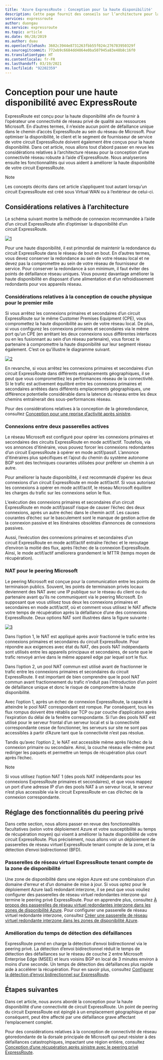 ```yaml
---
title: 'Azure ExpressRoute : Conception pour la haute disponibilité'
description: Cette page fournit des conseils sur l’architecture pour la haute disponibilité lors de l’utilisation d’Azure ExpressRoute.
services: expressroute
author: duongau
ms.service: expressroute
ms.topic: article
ms.date: 06/28/2019
ms.author: duau
ms.openlocfilehash: 3602c3944e8731263fbb55f024c276783950329f
ms.sourcegitcommit: 772eb9c6684dd4864e0ba507945a83e48b8c16f0
ms.translationtype: HT
ms.contentlocale: fr-FR
ms.lasthandoff: 03/19/2021
ms.locfileid: "92202359"
---
```

# <a name="designing-for-high-availability-with-expressroute"></a>Conception pour une haute disponibilité avec ExpressRoute

ExpressRoute est conçu pour la haute disponibilité afin de fournir à l’opérateur une connectivité de réseau privé de qualité aux ressources Microsoft. En d’autres termes, il n’existe aucun point de défaillance unique dans le chemin d’accès ExpressRoute au sein du réseau de Microsoft. Pour optimiser la disponibilité, le client et le segment de fournisseur de service de votre circuit ExpressRoute doivent également être conçus pour la haute disponibilité. Dans cet article, nous allons tout d’abord passer en revue les considérations relatives à l’architecture réseau pour la conception d’une connectivité réseau robuste à l’aide d’ExpressRoute. Nous analyserons ensuite les fonctionnalités qui vous aident à améliorer la haute disponibilité de votre circuit ExpressRoute.

>[!NOTE]
>Les concepts décrits dans cet article s’appliquent tout autant lorsqu’un circuit ExpressRoute est créé sous Virtual WAN ou à l’extérieur de celui-ci.
>

## <a name="architecture-considerations"></a>Considérations relatives à l’architecture

Le schéma suivant montre la méthode de connexion recommandée à l’aide d’un circuit ExpressRoute afin d’optimiser la disponibilité d’un circuit ExpressRoute.

 [![1]][1]

Pour une haute disponibilité, il est primordial de maintenir la redondance du circuit ExpressRoute dans le réseau de bout en bout. En d’autres termes, vous devez conserver la redondance au sein de votre réseau local et ne devez pas la compromettre au sein de votre réseau de fournisseur de service. Pour conserver la redondance à son minimum, il faut éviter des points de défaillance réseau uniques. Vous pouvez davantage améliorer la haute disponibilité en disposant d’une alimentation et d’un refroidissement redondants pour vos appareils réseau.

### <a name="first-mile-physical-layer-design-considerations"></a>Considérations relatives à la conception de couche physique pour le premier mile

 Si vous arrêtez les connexions primaires et secondaires d’un circuit ExpressRoute sur le même Customer Premises Equipment (CPE), vous compromettez la haute disponibilité au sein de votre réseau local. De plus, si vous configurez les connexions primaires et secondaires via le même port qu’un CPE (en arrêtant les deux connexions sous différentes interfaces ou en les fusionnant au sein d’un réseau partenaire), vous forcez le partenaire à compromettre la haute disponibilité sur leur segment réseau également. C’est ce qu’illustre le diagramme suivant.

[![2]][2]

En revanche, si vous arrêtez les connexions primaires et secondaires d’un circuit ExpressRoute dans différents emplacements géographiques, il se peut que vous compromettiez les performances réseau de la connectivité. Si le trafic est activement équilibré entre les connexions primaires et secondaires arrêtées dans différents emplacements géographiques, une différence potentielle considérable dans la latence du réseau entre les deux chemins entraînerait des sous-performances réseau. 

Pour des considérations relatives à la conception de la géoredondance, consultez [Conception pour une reprise d’activité après sinistre][DR].

### <a name="active-active-connections"></a>Connexions entre deux passerelles actives

Le réseau Microsoft est configuré pour opérer les connexions primaires et secondaires des circuits ExpressRoute en mode actif/actif. Toutefois, via vos annonces d’itinéraire, vous pouvez forcer les connexions redondantes d’un circuit ExpressRoute à opérer en mode actif/passif. L’annonce d’itinéraires plus spécifiques et l’ajout du chemin du système autonome BGP sont des techniques courantes utilisées pour préférer un chemin à un autre.

Pour améliorer la haute disponibilité, il est recommandé d’opérer les deux connexions d’un circuit ExpressRoute en mode actif/actif. Si vous autorisez les connexions à opérer en mode actif/actif, le réseau Microsoft équilibre les charges du trafic sur les connexions selon le flux.

L’exécution des connexions primaires et secondaires d’un circuit ExpressRoute en mode actif/passif risque de causer l’échec des deux connexions, après un autre échec dans le chemin actif. Les causes courantes d’échec sur le basculement sont le manque de gestion active de la connexion passive et les itinéraires obsolètes d’annonces de connexions passives.

Aussi, l’exécution des connexions primaires et secondaires d’un circuit ExpressRoute en mode actif/actif entraîne l’échec et le reroutage d’environ la moitié des flux, après l’échec de la connexion ExpressRoute. Ainsi, le mode actif/actif améliorera grandement le MTTR (temps moyen de récupération).

### <a name="nat-for-microsoft-peering"></a>NAT pour le peering Microsoft 

Le peering Microsoft est conçue pour la communication entre les points de terminaison publics. Souvent, les points de terminaison privés locaux deviennent des NAT avec une IP publique sur le réseau du client ou du partenaire avant qu’ils ne communiquent via le peering Microsoft. En supposant que vous utilisez tous deux les connexions primaires et secondaires en mode actif/actif, où et comment vous utilisez le NAT affecte votre temps de récupération après la défaillance d’une des connexions ExpressRoute. Deux options NAT sont illustrées dans la figure suivante :

[![3]][3]

Dans l’option 1, le NAT est appliqué après avoir fractionné le trafic entre les connexions primaires et secondaires du circuit ExpressRoute. Pour répondre aux exigences avec état du NAT, des pools NAT indépendants sont utilisés entre les appareils principaux et secondaires, de sorte que le trafic renvoyé arrive dans le même appareil edge par lequel sort le flux.

Dans l’option 2, un pool NAT commun est utilisé avant de fractionner le trafic entre les connexions primaires et secondaires du circuit ExpressRoute. Il est important de bien comprendre que le pool NAT commun avant fractionnement du trafic n’induit pas l’introduction d’un point de défaillance unique et donc le risque de compromettre la haute disponibilité.

Avec l’option 1, après un échec de connexion ExpressRoute, la capacité à atteindre le pool NAT correspondant est rompue. Par conséquent, tous les flux rompus doivent être rétablis par TCP ou par couche d’application après l’expiration du délai de la fenêtre correspondante. Si l’un des pools NAT est utilisé pour le serveur frontal d’un serveur local et si la connectivité correspondante cesse de fonctionner, les serveurs sur site ne sont pas accessibles à partir d’Azure tant que la connectivité n’est pas résolue.

Tandis qu’avec l’option 2, le NAT est accessible même après l’échec de la connexion primaire ou secondaire. Ainsi, la couche réseau elle-même peut rediriger les paquets et permettre un temps de récupération plus court après l’échec. 

> [!NOTE]
> Si vous utilisez l’option NAT 1 (des pools NAT indépendants pour les connexions ExpressRoute primaires et secondaires), et que vous mappez un port d’une adresse IP d’un des pools NAT à un serveur local, le serveur n’est plus accessible via le circuit ExpressRoute en cas d’échec de la connexion correspondante.
> 

## <a name="fine-tuning-features-for-private-peering"></a>Réglage des fonctionnalités du peering privé

Dans cette section, nous allons passer en revue des fonctionnalités facultatives (selon votre déploiement Azure et votre susceptibilité au temps de récupération moyen) qui visent à améliorer la haute disponibilité de votre circuit ExpressRoute. Plus précisément, nous allons voir un déploiement de passerelles de réseau virtuel ExpressRoute tenant compte de la zone, et la détection d’envoi bidirectionnel (BFD).

### <a name="availability-zone-aware-expressroute-virtual-network-gateways"></a>Passerelles de réseau virtuel ExpressRoute tenant compte de la zone de disponibilité

Une zone de disponibilité dans une région Azure est une combinaison d’un domaine d’erreur et d’un domaine de mise à jour. Si vous optez pour le déploiement Azure IaaS redondant interzone, il se peut que vous vouliez configurer des passerelles de réseau virtuel redondantes interzone qui termine le peering privé ExpressRoute. Pour en apprendre plus, consultez [À propos des passerelles de réseau virtuel redondantes interzone dans les zones de disponibilité Azure][zone redundant vgw]. Pour configurer une passerelle de réseau virtuel redondante interzone, consultez [Créer une passerelle de réseau virtuel redondante interzone dans les zones de disponibilité Azure][conf zone redundant vgw].

### <a name="improving-failure-detection-time"></a>Amélioration du temps de détection des défaillances

ExpressRoute prend en charge la détection d’envoi bidirectionnel via le peering privé. La détection d’envoi bidirectionnel réduit le temps de détection des défaillances sur le réseau de couche 2 entre Microsoft Enterprise Edge (MSEE) et leurs voisins BGP en local de 3 minutes environ à moins d’une seconde. Un temps de détection des défaillances plus rapide aide à accélérer la récupération. Pour en savoir plus, consultez [Configurer la détection d’envoi bidirectionnel sur ExpressRoute][BFD].

## <a name="next-steps"></a>Étapes suivantes

Dans cet article, nous avons abordé la conception pour la haute disponibilité d’une connectivité de circuit ExpressRoute. Un point de peering du circuit ExpressRoute est épinglé à un emplacement géographique et par conséquent, peut être affecté par une défaillance grave affectant l’emplacement complet. 

Pour des considérations relatives à la conception de connectivité de réseau géoredondante de la dorsale principale de Microsoft qui peut résister à des défaillances catastrophiques, impactant une région entière, consultez [Conception d’une récupération après sinistre avec le peering privé ExpressRoute][DR].

<!--Image References-->
[1]: ./media/designing-for-high-availability-with-expressroute/exr-reco.png "Méthode recommandée pour se connecter via ExpressRoute"
[2]: ./media/designing-for-high-availability-with-expressroute/suboptimal-lastmile-connectivity.png "Connectivité inefficace du dernier mile"
[3]: ./media/designing-for-high-availability-with-expressroute/nat-options.png "Options NAT"


<!--Link References-->
[zone redundant vgw]: ../vpn-gateway/about-zone-redundant-vnet-gateways.md
[conf zone redundant vgw]: ../vpn-gateway/create-zone-redundant-vnet-gateway.md
[Configure Global Reach]: ./expressroute-howto-set-global-reach.md
[BFD]: ./expressroute-bfd.md
[DR]: ./designing-for-disaster-recovery-with-expressroute-privatepeering.md